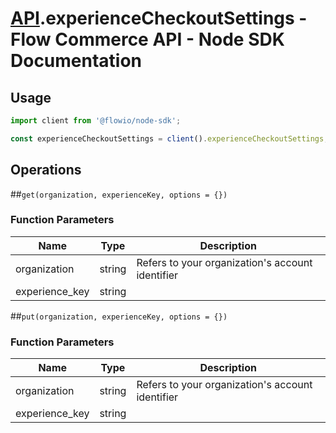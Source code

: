 # [API](README.md).experienceCheckoutSettings - Flow Commerce API - Node SDK Documentation



## Usage

```JavaScript
import client from '@flowio/node-sdk';

const experienceCheckoutSettings = client().experienceCheckoutSettings;
```

## Operations

##`get(organization, experienceKey, options = {})`

### Function Parameters

| Name  | Type | Description |
| ---- | ---- | ---- |
| organization | string | Refers to your organization&#x27;s account identifier |
| experience_key | string |  |


##`put(organization, experienceKey, options = {})`

### Function Parameters

| Name  | Type | Description |
| ---- | ---- | ---- |
| organization | string | Refers to your organization&#x27;s account identifier |
| experience_key | string |  |


